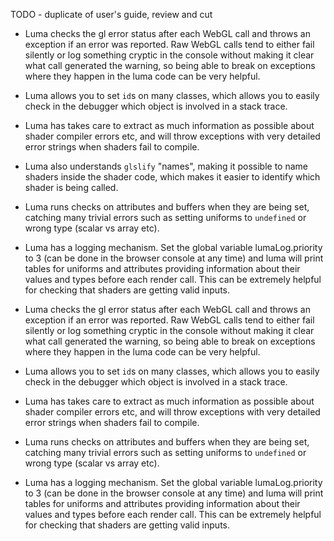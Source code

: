 TODO - duplicate of user's guide, review and cut

* Luma checks the gl error status after each WebGL call and throws an
  exception if an error was reported. Raw WebGL calls tend to either fail
  silently or log something cryptic in the console without making it clear
  what call generated the warning, so being able to break
  on exceptions where they happen in the luma code can be very helpful.
* Luma allows you to set `id`s on many classes, which allows you to easily
  check in the debugger which object is involved in a stack trace.
* Luma has takes care to extract as much information as possible about
  shader compiler errors etc, and will throw exceptions with very detailed
  error strings when shaders fail to compile.
* Luma also understands `glslify` "names", making it possible to name shaders
  inside the shader code, which makes it easier to identify which shader
  is being called.
* Luma runs checks on attributes and buffers when they are being set,
  catching many trivial errors such as setting uniforms to `undefined`
  or wrong type (scalar vs array etc).
* Luma has a logging mechanism. Set the global variable lumaLog.priority to 3
  (can be done in the browser console at any time) and luma will print
  tables for uniforms and attributes providing information
  about their values and types before each render call. This can be extremely
  helpful for checking that shaders are getting valid inputs.

* Luma checks the gl error status after each WebGL call and throws an
  exception if an error was reported. Raw WebGL calls tend to either fail
  silently or log something cryptic in the console without making it clear
  what call generated the warning, so being able to break
  on exceptions where they happen in the luma code can be very helpful.
* Luma allows you to set `id`s on many classes, which allows you to easily
  check in the debugger which object is involved in a stack trace.
* Luma has takes care to extract as much information as possible about
  shader compiler errors etc, and will throw exceptions with very detailed
  error strings when shaders fail to compile.
* Luma runs checks on attributes and buffers when they are being set,
  catching many trivial errors such as setting uniforms to `undefined`
  or wrong type (scalar vs array etc).
* Luma has a logging mechanism. Set the global variable lumaLog.priority to 3
  (can be done in the browser console at any time) and luma will print
  tables for uniforms and attributes providing information
  about their values and types before each render call. This can be extremely
  helpful for checking that shaders are getting valid inputs.
